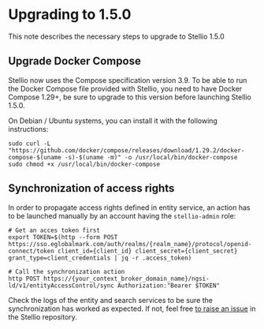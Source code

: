 # Upgrading to 1.5.0

This note describes the necessary steps to upgrade to Stellio 1.5.0

## Upgrade Docker Compose

Stellio now uses the Compose specification version 3.9. To be able to run the Docker Compose file provided with Stellio, you need to have Docker Compose 1.29+, be sure to upgrade to this version before launching Stellio 1.5.0.

On Debian / Ubuntu systems, you can install it with the following instructions:

```
sudo curl -L "https://github.com/docker/compose/releases/download/1.29.2/docker-compose-$(uname -s)-$(uname -m)" -o /usr/local/bin/docker-compose
sudo chmod +x /usr/local/bin/docker-compose
```

## Synchronization of access rights

In order to propagate access rights defined in entity service, an action has to be launched manually by an account having the `stellio-admin` role:

```
# Get an acces token first
export TOKEN=$(http --form POST https://sso.eglobalmark.com/auth/realms/{realm_name}/protocol/openid-connect/token client_id={client_id} client_secret={client_secret} grant_type=client_credentials | jq -r .access_token)

# Call the synchronization action
http POST https://{your_context_broker_domain_name}/ngsi-ld/v1/entityAccessControl/sync Authorization:"Bearer $TOKEN"
```

Check the logs of the entity and search services to be sure the synchronization has worked as expected. If not, feel free [to raise an issue](https://github.com/stellio-hub/stellio-context-broker/issues/new/choose) in the Stellio repository.
